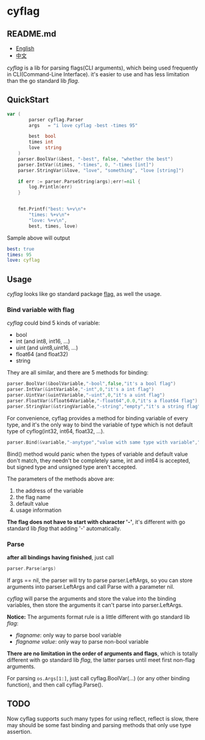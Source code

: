 # cyflag

## README.md
- [English](README.md)
- [中文](README.zh_CN.md)

*cyflag* is a lib for parsing flags(CLI arguments), which being used frequently in CLI(Command-Line Interface). it's easier to use and has less limitation than the go standard lib *flag*.

## QuickStart
```go
var (
		parser cyflag.Parser
		args   = "i love cyflag -best -times 95"

		best  bool
		times int
		love  string
	)
	parser.BoolVar(&best, "-best", false, "whether the best")
	parser.IntVar(&times, "-times", 0, "-times [int]")
	parser.StringVar(&love, "love", "something", "love [string]")

	if err := parser.ParseString(args);err!=nil {
		log.Println(err)
	}


	fmt.Printf("best: %+v\n"+
		"times: %+v\n"+
		"love: %+v\n",
		best, times, love)
```
Sample above will output
```yaml
best: true
times: 95
love: cyflag
```

## Usage

*cyflag* looks like go standard package [flag](https://golang.org/pkg/flag/), as well the usage.

### Bind variable with flag
*cyflag* could bind 5 kinds of variable:
- bool
- int (and int8, int16, ...)
- uint (and uint8,uint16, ...)
- float64 (and float32)
- string

They are all similar, and there are 5 methods for binding:
```go
parser.BoolVar(&boolVariable,"-bool",false,"it's a bool flag")
parser.IntVar(&intVariable,"-int",0,"it's a int flag")
parser.UintVar(&uintVariable,"-uint",0,"it's a uint flag")
parser.FloatVar(&float64Variable,"-float64",0.0,"it's a float64 flag")
parser.StringVar(&stringVariable,"-string","empty","it's a string flag")
```

For convenience, cyflag provides a method for binding variable of every type, and it's the only way to bind the variable of type which is not default type of cyflog(int32, int64, float32, ...).
```go
parser.Bind(&variable,"-anytype","value with same type with variable","the usage")
```
Bind() method would panic when the types of variable and default value don't match, they needn't be completely same, int and int64 is accepted, but signed type and unsigned type aren't accepted.

The parameters of the methods above are:
1. the address of the variable
2. the flag name
3. default value
4. usage information

**The flag does not have to start with character '-'**, it's different with go standard lib *flag* that adding '-' automatically.

### Parse
**after all bindings having finished**, just call
```go
parser.Parse(args)
```
If args == nil, the parser will try to parse parser.LeftArgs, so you can store arguments into parser.LeftArgs and call Parse with a parameter nil.

*cyflag* will parse the arguments and store the value into the binding variables, then store the arguments it can't parse into parser.LeftArgs.

**Notice:** The arguments format rule is a little different with go standard lib *flag*:
- *flagname*: only way to parse bool variable
- *flagname value*: only way to parse non-bool variable

**There are no limitation in the order of arguments and flags**, which is totally different with go standard lib *flag*, the latter parses until meet first non-flag arguments.

For parsing `os.Args[1:]`, just call cyflag.BoolVar(...) (or any other binding function), and then call cyflag.Parse().

## TODO
Now cyflag supports such many types for using reflect, reflect is slow, there may should be some fast binding and parsing methods that only use type assertion.